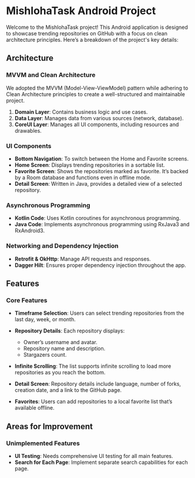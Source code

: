 # MishlohaTask Android Project

Welcome to the MishlohaTask project! This Android application is designed to showcase trending repositories on GitHub with a focus on clean architecture principles. Here’s a breakdown of the project's key details:

## Architecture

### MVVM and Clean Architecture

We adopted the MVVM (Model-View-ViewModel) pattern while adhering to Clean Architecture principles to create a well-structured and maintainable project.

1. **Domain Layer**: Contains business logic and use cases.
2. **Data Layer**: Manages data from various sources (network, database).
3. **CoreUI Layer**: Manages all UI components, including resources and drawables.

### UI Components
- **Bottom Navigation**: To switch between the Home and Favorite screens.
- **Home Screen**: Displays trending repositories in a sortable list.
- **Favorite Screen**: Shows the repositories marked as favorite. It’s backed by a Room database and functions even in offline mode.
- **Detail Screen**: Written in Java, provides a detailed view of a selected repository.

### Asynchronous Programming
- **Kotlin Code**: Uses Kotlin coroutines for asynchronous programming.
- **Java Code**: Implements asynchronous programming using RxJava3 and RxAndroid3.

### Networking and Dependency Injection
- **Retrofit & OkHttp**: Manage API requests and responses.
- **Dagger Hilt**: Ensures proper dependency injection throughout the app.

## Features

### Core Features

- **Timeframe Selection**: Users can select trending repositories from the last day, week, or month.
- **Repository Details**: Each repository displays:
  - Owner’s username and avatar.
  - Repository name and description.
  - Stargazers count.

- **Infinite Scrolling**: The list supports infinite scrolling to load more repositories as you reach the bottom.
- **Detail Screen**: Repository details include language, number of forks, creation date, and a link to the GitHub page.
- **Favorites**: Users can add repositories to a local favorite list that’s available offline.

## Areas for Improvement

### Unimplemented Features
- **UI Testing**: Needs comprehensive UI testing for all main features.
- **Search for Each Page**: Implement separate search capabilities for each page.

